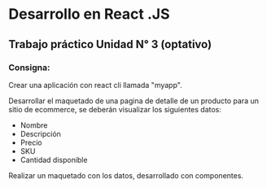 # Desarrollo en React .JS

<h2>Trabajo práctico Unidad N° 3 (optativo)</h2>

<h3>Consigna:</h3>

Crear una aplicación con react cli llamada "myapp". 

Desarrollar el maquetado de una pagina de detalle de un producto para un sitio de ecommerce, se deberán visualizar los siguientes datos:

- Nombre
- Descripción
- Precio
- SKU
- Cantidad disponible

Realizar un maquetado con los datos, desarrollado con componentes.